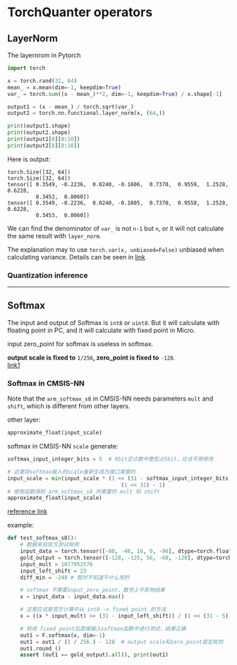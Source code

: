 # TorchQuanter operators

## LayerNorm

The layernrom in Pytorch
```python
import torch

x = torch.rand(32, 64)
mean_ = x.mean(dim=-1, keepdim=True)
var_ = torch.sum((x - mean_)**2, dim=-1, keepdim=True) / x.shape[-1]

output1 = (x - mean_) / torch.sqrt(var_)
output2 = torch.nn.functional.layer_norm(x, (64,))

print(output1.shape)
print(output2.shape)
print(output1[0][0:10])
print(output2[0][0:10])
```

Here is output:
```
torch.Size([32, 64])
torch.Size([32, 64])
tensor([ 0.3549, -0.2236,  0.0240, -0.1606,  0.7370,  0.9559,  1.2528,  0.6228,
         0.3453,  0.8060])
tensor([ 0.3549, -0.2236,  0.0240, -0.1605,  0.7370,  0.9558,  1.2528,  0.6228,
         0.3453,  0.8060])
```

We can find the denominator of `var_` is not `n-1` but `n`, or it will not calculate the same result with `layer_norm`.

The explanation may to use `torch.var(x, unbiased=False)` unbiased when calculating variance. Details can be seen in [link](https://stackoverflow.com/questions/66289517/layer-normalization-in-pytorch)

### Quantization inference

<!-- ![img](../img/IMG_1294.png) -->


---------------------------------


## Softmax
The input and output of Softmax is `int8` or `uint8`. 
But it will calculate with floating point in PC, and it will calculate with fixed point in Micro.

input zero_point for softmax is useless in softmax.

**output scale is fixed to** `1/256`**, zero_point is fixed to** `-128`.   
[link1](https://stackoverflow.com/questions/54052091/softmax-tensorflow-lite-not-behaving-properly/54584333#54584333)  

### Softmax in CMSIS-NN
Note that the `arm_softmax_s8` in CMSIS-NN needs parameters `mult` and `shift`, which is different from other layers.

other layer:
```python
approximate_float(input_scale)
```

softmax in CMSIS-NN `scale` generate:
```python
softmax_input_integer_bits = 5  # 8bit定点数中整型占5bit，应该不用修改

# 这里将softmax输入的scale重新生成为接口需要的
input_scale = min(input_scale * (1 << (31 - softmax_input_integer_bits)),
                                    (1 << 31) - 1)
# 使用函数得到 arm_softmax_s8 所需要的 mult 和 shift
approximate_float(input_scale)
```
[reference link](https://github.com/ARM-software/CMSIS_5/blob/cf675280148688a50834e7b0496022360e5431cd/CMSIS/NN/Tests/UnitTest/generate_test_data.py#L781)


example:
```python
def test_softmax_s8():
    # 数据来自官方测试用例
    input_data = torch.tensor([-80, -48, 16, 0, -96], dtype=torch.float32)
    gold_output = torch.tensor([-128, -125, 56, -60, -128], dtype=torch.float32)
    input_mult = 1077952576
    input_left_shift = 23
    diff_min = -248 # 暂时不知道干什么用的

    # softmax 不需要input_zero_point，数学上不影响结果
    x = input_data - input_data.max()

    # 这里应该是官方计算中从 int8 -> fixed point 的方法
    x = ((x * input_mult) >> (31 - input_left_shift)) / (1 << (31 - 5))

    # 转成 fixed point后直接输入softmax函数中进行测试，结果正确
    out1 = F.softmax(x, dim=-1)
    out1 = out1 / (1 / 256.) - 128  # output scale和zero_point是定死的
    out1.round_()
    assert (out1 == gold_output).all(), print(out1)
```